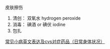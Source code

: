 皮肤擦伤

1. 清创： 双氧水 hydrogen peroxide
2. 消毒： 碘酒 or 碘伏 iodine
3. 包扎


[常见小病英文表达及cvs对症药品（日常身体状况）
](https://www.dealmoon.com/guide/929193)